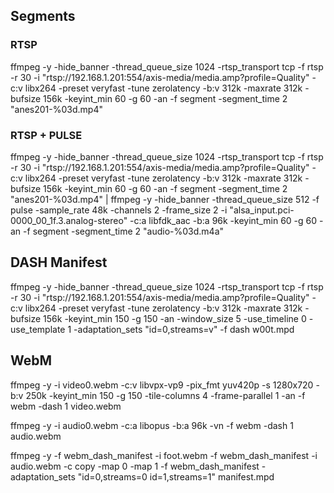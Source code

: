 ## Segments
### RTSP
ffmpeg -y -hide_banner -thread_queue_size 1024 -rtsp_transport tcp -f rtsp -r 30 -i "rtsp://192.168.1.201:554/axis-media/media.amp?profile=Quality" -c:v libx264 -preset veryfast -tune zerolatency -b:v 312k -maxrate 312k -bufsize 156k -keyint_min 60 -g 60 -an -f segment -segment_time 2 "anes201-%03d.mp4"

### RTSP + PULSE
ffmpeg -y -hide_banner -thread_queue_size 1024 -rtsp_transport tcp -f rtsp -r 30 -i "rtsp://192.168.1.201:554/axis-media/media.amp?profile=Quality" -c:v libx264 -preset veryfast -tune zerolatency -b:v 312k -maxrate 312k -bufsize 156k -keyint_min 60 -g 60 -an -f segment -segment_time 2 "anes201-%03d.mp4" | ffmpeg -y -hide_banner -thread_queue_size 512 -f pulse -sample_rate 48k -channels 2 -frame_size 2 -i "alsa_input.pci-0000_00_1f.3.analog-stereo" -c:a libfdk_aac -b:a 96k -keyint_min 60 -g 60 -an -f segment -segment_time 2 "audio-%03d.m4a"

## DASH Manifest
ffmpeg -y -hide_banner -thread_queue_size 1024 -rtsp_transport tcp -f rtsp -r 30 -i "rtsp://192.168.1.201:554/axis-media/media.amp?profile=Quality" -c:v libx264 -preset veryfast -tune zerolatency -b:v 312k -maxrate 312k -bufsize 156k -keyint_min 150 -g 150 -an -window_size 5 -use_timeline 0 -use_template 1 -adaptation_sets "id=0,streams=v" -f dash w00t.mpd

## WebM
ffmpeg -y -i video0.webm -c:v libvpx-vp9 -pix_fmt yuv420p -s 1280x720 -b:v 250k -keyint_min 150 -g 150 -tile-columns 4 -frame-parallel 1 -an -f webm -dash 1 video.webm

ffmpeg -y -i audio0.webm -c:a libopus -b:a 96k -vn -f webm -dash 1 audio.webm

ffmpeg -y -f webm_dash_manifest -i foot.webm -f webm_dash_manifest -i audio.webm -c copy -map 0 -map 1 -f webm_dash_manifest -adaptation_sets "id=0,streams=0 id=1,streams=1" manifest.mpd